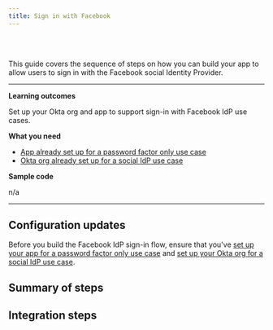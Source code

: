 ```yaml
---
title: Sign in with Facebook
---
```


<div class="oie-embedded-sdk">

<ApiLifecycle access="ie" /><br>
<ApiLifecycle access="Limited GA" /><br>

<StackSelector class="cleaner-selector"/>

This guide covers the sequence of steps on how you can build your app to allow users to sign in with the Facebook social Identity Provider.

---
**Learning outcomes**

Set up your Okta org and app to support sign-in with Facebook IdP use cases.

**What you need**

* [App already set up for a password factor only use case](/docs/guides/oie-embedded-common-org-setup/-/main/#set-up-your-okta-org-for-a-password-factor-only-use-case)
* [Okta org already set up for a social IdP use case](/docs/guides/oie-embedded-common-org-setup/-/main/#set-up-your-okta-org-for-a-social-idp-use-case)

**Sample code**

n/a

---

## Configuration updates

Before you build the Facebook IdP sign-in flow, ensure that you've [set up your app for a password factor only use case](/docs/guides/oie-embedded-common-org-setup/-/main/#set-up-your-okta-org-for-a-password-factor-only-use-case) and [set up your Okta org for a social IdP use case](/docs/guides/oie-embedded-common-org-setup/-/main/#set-up-your-okta-org-for-a-social-idp-use-case).

## Summary of steps

<StackSelector snippet="summaryofsteps" noSelector />

## Integration steps

<StackSelector snippet="integrationsteps" noSelector />

</div>
